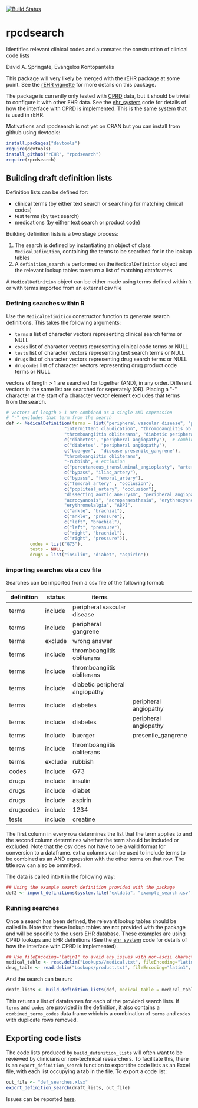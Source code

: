 [![Build Status](https://travis-ci.org/rOpenHealth/rpcdsearch.png?branch=master)](https://travis-ci.org/rOpenHealth/rpcdsearch)

# rpcdsearch

Identifies relevant clinical codes and automates the construction of clinical code lists

David A. Springate, Evangelos Kontopantelis


This package will very likely be merged with the rEHR package at some point. See the [rEHR vignette](https://github.com/rOpenHealth/rEHR/blob/master/vignettes/introduction-to-rehr.pdf) for more details on this package.

The package is currently only tested with [CPRD](www.cprd.com) data, but it should be trivial to configure it with other EHR data.  See the [ehr_system](https://github.com/rOpenHealth/rpcdsearch/blob/master/R/ehr_system.R) code for details of how the interface with CPRD is implemented. This is the same system that is used in rEHR.

Motivations and 
rpcdsearch is not yet on CRAN but you can install from github using devtools:

```R
install.packages("devtools")
require(devtools)
install_github("rEHR", "rpcdsearch")
require(rpcdsearch)
```

## Building draft definition lists

Definition lists can be defined for:

- clinical terms (by either text search or searching for matching clinical codes)
- test terms (by text search)
- medications (by either text search or product code)


Building definition lists is a two stage process:

1. The search is defined by instantiating an object of class `MedicalDefinition`, containing the terms to be searched for in the lookup tables
2. A `definition_search` is performed on the `MedicalDefinition` object and the relevant lookup tables to return a list of matching dataframes 

A `MedicalDefinition` object can be either made using terms defined within `R` or with terms imported from an external csv file

### Defining searches within R

Use the `MedicalDefinition` constructor function to generate search definitions. This takes the following arguments:

- `terms` a list of character vectors representing clinical search terms  or NULL 
- `codes` list of character vectors representing clinical code terms or NULL
- `tests` list of character vectors representing test search terms or NULL
- `drugs` list of character vectors representing drug search terms or NULL
- `drugcodes` list of character vectors representing drug product code terms or NULL

vectors of length > 1 are searched for together (AND), in any order.  Different vectors in the same list are searched for seperately (OR). Placing a "-" character at the start of a character vector element excludes that terms from the search. 

```R
# vectors of length > 1 are combined as a single AND expression
# "-" excludes that term from the search
def <- MedicalDefinition(terms = list("peripheral vascular disease", "peripheral gangrene", "-wrong answer",
                      "intermittent claudication", "thromboangiitis obliterans",
                      "thromboangiitis obliterans", "diabetic peripheral angiopathy",
                      c("diabetes", "peripheral angiopathy"),  # combined as a single AND expression
                      c("diabetes", "peripheral angiopathy"),
                      c("buerger",  "disease presenile_gangrene"),
                      "thromboangiitis obliterans",
                      "-rubbish", # exclusion
                      c("percutaneous_transluminal_angioplasty", "artery"),
                      c("bypass", "iliac_artery"),
                      c("bypass", "femoral_artery"),
                      c("femoral_artery" , "occlusion"),
                      c("popliteal_artery", "occlusion"),
                      "dissecting_aortic_aneurysm", "peripheral_angiopathic_disease",
                      "acrocyanosis", "acroparaesthesia", "erythrocyanosis",
                      "erythromelalgia", "ABPI",
                      c("ankle", "brachial"),
                      c("ankle", "pressure"),
                      c("left", "brachial"),
                      c("left", "pressure"),
                      c("right", "brachial"),
                      c("right", "pressure")),
         codes = list("G73"),
         tests = NULL,
         drugs = list("insulin", "diabet", "aspirin"))
```

### importing searches via a csv file

Searches can be imported from a csv file of the following format:

|definition|status|items|   |
| -------- | ---- | ----| - | 
|terms|include|peripheral vascular disease|
|terms|include|peripheral gangrene|
|terms|exclude|wrong answer|
|terms|include|thromboangiitis obliterans|
|terms|include|thromboangiitis obliterans|
|terms|include|diabetic peripheral angiopathy|
|terms|include|diabetes|peripheral angiopathy
|terms|include|diabetes|peripheral angiopathy
|terms|include|buerger| presenile_gangrene
|terms|include|thromboangiitis obliterans|
|terms|exclude|rubbish|
|codes|include|G73|
|drugs|include|insulin|
|drugs|include|diabet|
|drugs|include|aspirin|
|drugcodes|include|1234|
|tests|include|creatine|


The first column in every row determines the list that the term applies to and the second column determines whether the term should be included or excluded. Note that the csv does not have to be a valid format for conversion to a dataframe.  extra columns can be used to include terms to be combined as an AND expression with the other terms on that row.  The title row can also be ommitted.

The data is called into `R` in the following way:

```R
## Using the example search definition provided with the package
def2 <- import_definitions(system.file("extdata", "example_search.csv", package = "rpcdsearch"))
```

### Running searches

Once a search has been defined, the relevant lookup tables should be called in.  Note that these lookup tables are not provided with the package and will be specific to the users EHR database.  These examples are using CPRD lookups and EHR definitions (See the [ehr_system](https://github.com/rOpenHealth/rpcdsearch/blob/master/R/ehr_system.R) code for details of how the interface with CPRD is implemented).

```R
## Use fileEncoding="latin1" to avoid any issues with non-ascii characters
medical_table <- read.delim("Lookups//medical.txt", fileEncoding="latin1", stringsAsFactors = FALSE)
drug_table <- read.delim("Lookups/product.txt", fileEncoding="latin1", stringsAsFactors = FALSE)
```

And the search can be run:

```R
draft_lists <- build_definition_lists(def, medical_table = medical_table,drug_table = drug_table)
```

This returns a list of dataframes for each of the provided search lists.  If `terms` and `codes` are provided in the definition, it also contains a `combined_terms_codes` data frame which is a combination of `terms` and `codes` with duplicate rows removed.

## Exporting code lists

The code lists produced by `build_definition_lists` will often want to be reviewed by clinicians or non-technical researchers.  To facilitate this, there is an `export_definition_search` function to export the code lists as an Excel file, with each list occupying a tab in the file.  To export a code list:

```R
out_file <- "def_searches.xlsx"
export_definition_search(draft_lists, out_file)
```


Issues can be reported [here](https://github.com/rOpenHealth/rpcdsearch/issues).
